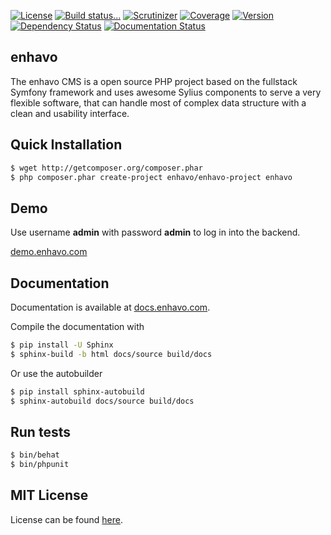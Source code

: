 [![License](https://img.shields.io/packagist/l/enhavo/enhavo.svg)](https://packagist.org/packages/enhavo/enhavo)
[![Build status...](https://api.travis-ci.org/enhavo/enhavo.svg)](https://travis-ci.org/enhavo/enhavo)
[![Scrutinizer](https://scrutinizer-ci.com/g/enhavo/enhavo/badges/quality-score.png?b=master)](https://scrutinizer-ci.com/g/enhavo/enhavo)
[![Coverage](https://scrutinizer-ci.com/g/enhavo/enhavo/badges/coverage.png?b=master)](https://scrutinizer-ci.com/g/enhavo/enhavo)
[![Version](https://img.shields.io/packagist/v/enhavo/enhavo.svg)](https://packagist.org/packages/enhavo/enhavo)
[![Dependency Status](https://www.versioneye.com/user/projects/56aa8a367e03c700377df5b0/badge.svg)](https://www.versioneye.com/user/projects/56aa8a367e03c700377df5b0)
[![Documentation Status](https://readthedocs.org/projects/enhavo/badge/?version=latest)](http://enhavo.readthedocs.org/en/latest/?badge=latest)



enhavo
------

The enhavo CMS is a open source PHP project based on the fullstack Symfony framework and uses awesome Sylius components
to serve a very flexible software, that can handle most of complex data structure with a clean and usability interface.

Quick Installation
------------------

```bash
$ wget http://getcomposer.org/composer.phar
$ php composer.phar create-project enhavo/enhavo-project enhavo
```

Demo
----

Use username **admin** with password **admin** to log in into the backend.

[demo.enhavo.com](http://demo.enhavo.com/admin/login)

Documentation
-------------

Documentation is available at [docs.enhavo.com](http://docs.enhavo.com).

Compile the documentation with

```bash
$ pip install -U Sphinx
$ sphinx-build -b html docs/source build/docs
```
Or use the autobuilder

```bash
$ pip install sphinx-autobuild
$ sphinx-autobuild docs/source build/docs
```

Run tests
---------

```bash
$ bin/behat
$ bin/phpunit
```

MIT License
-----------

License can be found [here](https://github.com/enhavo/enhavo/blob/master/LICENSE).
